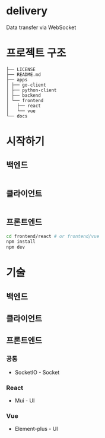 # delivery
Data transfer via WebSocket

# 프로젝트 구조
```
├── LICENSE
├── README.md
├── apps
│ ├── go-client
│ ├── python-client
│ ├── backend
│ └── frontend
│   ├── react
│   └── vue 
└── docs

```

# 시작하기
## 백엔드
```
```
## 클라이언트
```
```
## 프론트엔드
``` bash
cd frontend/react # or frontend/vue
npm install
npm dev
```


# 기술
## 백엔드
## 클라이언트
## 프론트엔드
### 공통
- SocketIO - Socket

### React
- Mui - UI

### Vue
- Element-plus - UI
